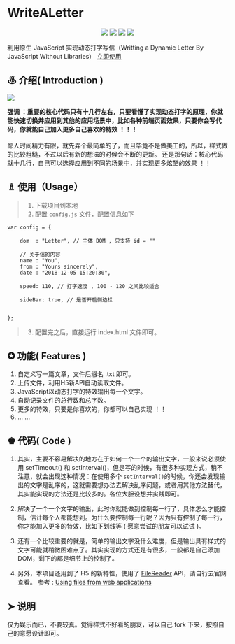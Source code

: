 # WriteALetter

<p align="center">
<img src="https://img.shields.io/badge/language-JavaScript-red.svg">
<img src="https://img.shields.io/badge/platform-web-orange.svg">
<img src="https://img.shields.io/badge/version-1.0-blue.svg">
<img src="https://img.shields.io/badge/license-MIT-black.svg">
</p>

利用原生 JavaScript 实现动态打字写信（Writting a Dynamic Letter By JavaScript Without Libraries）
[立即使用](#article-usage)
## ♨ 介绍( Introduction )

<img src="https://github.com/Lvsi-China/WriteALetter/raw/master/images/logo.gif">

**强调 ：重要的核心代码只有十几行左右，只要看懂了实现动态打字的原理，你就能快速切换并应用到其他的应用场景中，比如各种前端页面效果，只要你会写代码，你就能自己加入更多自己喜欢的特效 ！！！**<br><br>
鄙人时间精力有限，就先弄个最简单的了，而且毕竟不是做美工的，所以，样式做的比较粗糙，不过以后有新的想法的时候会不断的更新。
还是那句话：核心代码就十几行，自己可以选择应用到不同的场景中，并实现更多炫酷的效果 ！！

## <span id="article-usage">♗ 使用（Usage）</span>

> 1. 下载项目到本地
> 2. 配置 ```config.js``` 文件，配置信息如下
```
var config = {

	dom  : "Letter", // 主体 DOM , 只支持 id = ""

	// 关于信的内容
	name : "You",
	from : "Yours sincerely",
	date : "2018-12-05 15:20:30",

	speed: 110, // 打字速度 , 100 - 120 之间比较适合

	sideBar: true, // 是否开启侧边栏


};
```
> 3. 配置完之后，直接运行 index.html 文件即可。

## ✪ 功能( Features )
1. 自定义写一篇文章，文件后缀名 .txt 即可。
2. 上传文件，利用H5新API自动读取文件。
3. JavaScript以动态打字的特效输出每一个文字。
4. 自动记录文件的总行数和总字数。
5. 更多的特效，只要是你喜欢的，你都可以自己实现 ！！
6. ... ...

## ♚ 代码( Code )

1. 其实，主要不容易解决的地方在于如何一个一个的输出文字，一般来说必须使用 setTimeout() 和 setInterval()，但是写的时候，有很多种实现方式，稍不注意，就会出现这种情况：在使用多个 ```setInterval()```的时候，你还会发现输出的文字是乱序的，这就需要想办法去解决乱序问题，或者用其他方法替代，其实能实现的方法还是比较多的。各位大胆设想并实践即可。

2. 解决了一个一个文字的输出，此时你就能做到控制每一行了，具体怎么才能控制，估计每个人都能想到。为什么要控制每一行呢？因为只有控制了每一行，你才能加入更多的特效，比如下划线等 ( 愿意尝试的朋友可以试试 )。

3. 还有一个比较重要的就是，简单的输出文字没什么难度，但是输出具有样式的文字可能就稍微困难点了。其实实现的方式还是有很多，一般都是自己添加DOM，剩下的都是细节上的控制了。

4. 另外，本项目还用到了 H5 的新特性，使用了 [FileReader](https://developer.mozilla.org/zh-CN/docs/Web/API/FileReader) API，请自行去官网查看。 参考 : [Using files from web applications](https://developer.mozilla.org/zh-CN/docs/Web/API/File/Using_files_from_web_applications)

## ➤ 说明

仅为娱乐而已，不要较真。觉得样式不好看的朋友，可以自己 fork 下来，按照自己的意愿设计即可。

